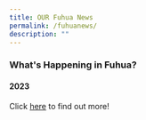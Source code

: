 ```yaml
---
title: OUR Fuhua News
permalink: /fuhuanews/
description: ""
---
```

### What's Happening in Fuhua?

#### 2023

Click [here](https://staging.d2jrpotv8emy04.amplifyapp.com/our-school/fuhua-news/lunchtunes23/) to find out more!